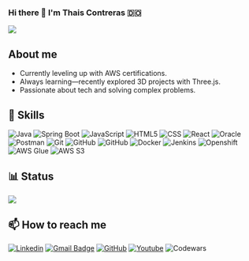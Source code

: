 ### Hi there 👋 I'm Thais Contreras  🇩🇴

<!--
**thaisc98/thaisc98** is a ✨ _special_ ✨ repository because its `README.md` (this file) appears on your GitHub profile.

Here are some ideas to get you started:

- 🔭 I’m currently working on ...
- 🌱 I’m currently learning ...
- 👯 I’m looking to collaborate on ...
- 🤔 I’m looking for help with ...
- 💬 Ask me about ...

- 😄 Pronouns: ...
- ⚡ Fun fact: ...
-->

![](https://komarev.com/ghpvc/?username=thaisc98&color=006bed)

## About me

- Currently leveling up with AWS certifications.
- Always learning—recently explored 3D projects with Three.js.
- Passionate about tech and solving complex problems.

## :running: Skills

![Java](https://img.shields.io/badge/-Java-333333?style=flat&logo=openjdk)
![Spring Boot](https://img.shields.io/badge/-SpringBoot-333333?style=flat&logo=SpringBoot)
![JavaScript](https://img.shields.io/badge/-JavaScript-333333?style=flat&logo=javascript)
![HTML5](https://img.shields.io/badge/-HTML5-333333?style=flat&logo=HTML5)
![CSS](https://img.shields.io/badge/-CSS-333333?style=flat&logo=CSS3&logoColor=1572B6)
![React](https://img.shields.io/badge/-React-333333?style=flat&logo=react)
![Oracle](https://img.shields.io/badge/-Oracle-333333?style=flat&logo=oracle)
![Postman](https://img.shields.io/badge/-Postman-333333?style=flat&logo=postman)
![Git](https://img.shields.io/badge/-Git-333333?style=flat&logo=git)
![GitHub](https://img.shields.io/badge/-GitHub-333333?style=flat&logo=github)
![GitHub](https://img.shields.io/badge/-Gitlab-333333?style=flat&logo=gitlab)
![Docker](https://img.shields.io/badge/-Docker-333333?style=flat&logo=docker)
![Jenkins](https://img.shields.io/badge/-Jenkins-333333?style=flat&logo=jenkins)
![Openshift](https://img.shields.io/badge/-Openshift-333333?style=flat&logo=redhat)
![AWS Glue](https://img.shields.io/badge/-AWS_Glue-333333?style=flat&logo=amazonaws)
![AWS S3](https://img.shields.io/badge/-AWS_S3-333333?style=flat&logo=amazonaws)


## 📊 Status

<a href="https://github.com/Gurupreet">
  <img align="center" src="https://github-readme-stats.vercel.app/api/top-langs/?username=thaisc98&theme=prussian&hide_langs_below=1" />
</a>
<br/>

## 📫 How to reach me

[![Linkedin](https://img.shields.io/badge/-thaisc98-blue?style=flat-square&logo=Linkedin&logoColor=white&link=https://www.linkedin.com/in/thais-contreras-49815714b/)](https://www.linkedin.com/in/thais-contreras-49815714b/) 
[![Gmail Badge](https://img.shields.io/badge/-thaisc0098@gmail.com-D14836?style=flat-square&logo=Gmail&logoColor=white&link=mailto:thaisc0098@gmail.com)](mailto:thaisc0098@gmail.com)
[![GitHub](https://img.shields.io/github/followers/thaisc98?label=follow&style=social)](https://github.com/thaisc98/)
[![Youtube](https://img.shields.io/badge/thaisc98-red?style=flat-square&logo=youtube)](https://www.youtube.com/channel/UCx0AOv_6y_JRhu6Z_78dubg)
![Codewars](https://www.codewars.com/users/thaisc0098/badges/micro?theme=light)
